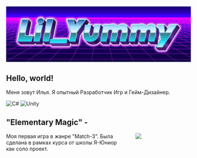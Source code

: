 ![Header](https://github.com/lilYummy228/lilYummy228/blob/main/Assets/Title.jpg)

<h2> Hello, world! </h2>
Меня зовут Илья. Я опытный Разработчик Игр и Гейм-Дизайнер.

<img src="https://cdn.jsdelivr.net/gh/devicons/devicon/icons/csharp/csharp-original.svg" width="50" alt="C#"> <img src="https://cdn.jsdelivr.net/gh/devicons/devicon/icons/unity/unity-original.svg" width="50" alt="Unity">

<h2>"Elementary Magic" - </h2>
	<div style="float: left; width: 60%;">
		Моя первая игра в жанре "Match-3". Была сделана в рамках курса от школы Я-Юниор как соло проект.
	</div>
		<img src="right.gif" style="float: right; width: 30%;">
	<div style="clear: both;"></div>